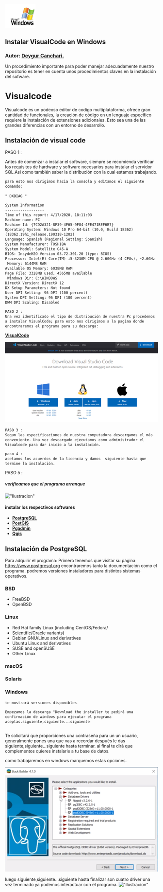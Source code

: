 
<img src =" ../img/screenshot/web1.png" aling="right" width = 20%/>

##  Instalar VisualCode en Windows                   
### Autor: <a href= 'https://github.com/deygurc/Visualcode.git'>Deygur Canchari.</a>

Un procedimiento importante para poder manejar adecuadamente nuestro repositorio es tener en cuenta unos procedimientos claves en la instalación del sofware.

# Visualcode
 Visualcode es un podeoso editor de codigo multiplataforma, ofrece gran cantidad de funcionales, la creación de código en un lenguaje específico requiere la instalación de extensiones adicionales. Esto sea una de las grandes diferencias con un entorno de desarrollo.

 ## Instalación de visual code

 PASO 1 :

Antes de comenzar a instalar el software, siempre se recomienda verificar los requisitos de hardware y software necesarios para instalar el servidor SQL.Asi como también saber la distribución con la cual estamos trabajando.

```
para esto nos dirigimos hacia la consola y editamos el siguiente comando:

" DXDIAG "
```
```
System Information
------------------
Time of this report: 4/17/2020, 18:11:03
Machine name: PC
Machine Id: {7CD2A321-8F39-4F65-9F84-4FE471BEF6B7}
Operating System: Windows 10 Pro 64-bit (10.0, Build 18362) (18362.19h1_release.190318-1202)
Language: Spanish (Regional Setting: Spanish)
System Manufacturer: TOSHIBA
System Model: Satellite C45-A
BIOS: InsydeH2O Version 03.72.301.20 (type: BIOS)
Processor: Intel(R) Core(TM) i5-3230M CPU @ 2.60GHz (4 CPUs), ~2.6GHz
 Memory: 6144MB RAM
Available OS Memory: 6038MB RAM
Page File: 3328MB used, 4565MB available
 Windows Dir: C:\WINDOWS
DirectX Version: DirectX 12
DX Setup Parameters: Not found
User DPI Setting: 96 DPI (100 percent)
System DPI Setting: 96 DPI (100 percent)
DWM DPI Scaling: Disabled

```
```
PASO 2 :
Una vez identificado el tipo de distribución de nuestra Pc procedemos a instalar VisualCode; para esto nos dirigimos a la pagina donde encontraremos el programa para su descarga:
```
[**VisualCode**](https://code.visualstudio.com/docs/?dv=win)


![img src ](../Img/screenshot/web.png)

```
PASO 3 :
Segun las especificaciones de nuestra computadora descargamos el más conveniente. Una vez descargado ejecutamos como administrador el Visualcode para dar inicio a la instalación.
```

```
paso 4 :
acetamos los acuerdos de la licencia y damos  siguiente hasta que termine la instalación.
```
PASO 5 :
#####  verificamos que el programa arranque

!["Ilustracion"](https://docs.microsoft.com/es-es/dotnet/core/tutorials/media/with-visual-studio-code/vs-code-open-folder.png)

#### instalar los respectivos softwares

- [**PostgreSQL**](https://www.postgresql.org)
- [**PostGIS**](hhttps://postgis.net)
- [**Pgadmin**](hhttps://www.pgadmin.org)
- [**Qgis**](https://qgis.org/es/site/)

## Instalación de PostgreSQL
Para adquirir el programa:
Primero tenemos que visitar su pagina https://www.postgresql.org encontraremos tanto la documentación como el programa.
podremos versiones instaladores para distintos sistemas operativos.


### BSD

- FreeBSD
- OpenBSD

### Linux

- Red Hat family Linux (including CentOS/Fedora/
- Scientific/Oracle variants)
- Debian GNU/Linux and derivatives
- Ubuntu Linux and derivatives
- SUSE and openSUSE
- Other Linux

### macOS

### Solaris

### Windows
```
te mostrará versiones disponibles

```

```
Empezamos la descarga "Download the installer te pedirá una confirmación de windows para ejecutar el programa aceptas.siguiente,siguiente...siguiente


```
Te solicitará que proporciones una contraseña para un un usuario, generalmente pones una que vas a recordar después le das siguiente,siguiente...siguiente hasta terminar.
al final te dirá que complementos quieres instalarle a tu base de datos.

como trabajaremos en windows marquemos estas opciones.

![img src](../Img/screenshot/parawindows.png)

luego siguiente,siguiente...siguiente hasta finalizar son cuatro driver
una vez terminado ya podemos interactuar con el programa.
!["Ilustracion"](https://www.muylinux.com/wp-content/uploads/2017/10/postgresql.png)


